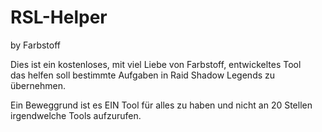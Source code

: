 # RSL-Helper 
by Farbstoff

Dies ist ein kostenloses, mit viel Liebe von Farbstoff, entwickeltes Tool  
das helfen soll bestimmte Aufgaben in Raid Shadow Legends zu übernehmen.  


Ein Beweggrund ist es EIN Tool für alles zu haben und nicht an 20 Stellen irgendwelche Tools aufzurufen.

